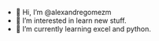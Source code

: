 - 👋 Hi, I’m @alexandregomezm
- 👀 I’m interested in learn new stuff.
- 🌱 I’m currently learning excel and python.
